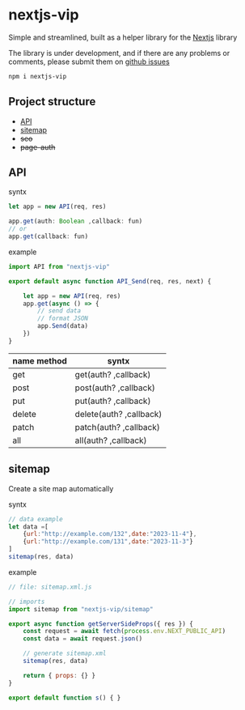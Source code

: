 # nextjs-vip
 Simple and streamlined, built as a helper library for the [Nextjs](https://nextjs.org) library
 
 The library is under development, and if there are any problems or comments, please submit them on [github issues](https://github.com/ktsyr1/nextjs-vip/issues)
```bash
npm i nextjs-vip
```

## Project structure
- [API](#api) 
- [sitemap](#sitemap)
- ~~seo~~
- ~~page-auth~~


## API

syntx
```js
let app = new API(req, res) 

app.get(auth: Boolean ,callback: fun)
// or
app.get(callback: fun)
```
example
```js
import API from "nextjs-vip"

export default async function API_Send(req, res, next) {

    let app = new API(req, res)
    app.get(async () => {
        // send data  
        // format JSON
        app.Send(data)
    })
}
```
| name method | syntx                   |
| ----------- | ----------------------- |
| get         | get(auth? ,callback)    |
| post        | post(auth? ,callback)   |
| put         | put(auth? ,callback)    |
| delete      | delete(auth? ,callback) |
| patch       | patch(auth? ,callback)  |
| all         | all(auth? ,callback)    |


## sitemap 
Create a site map automatically

syntx
```js
// data example
let data =[
    {url:"http://example.com/132",date:"2023-11-4"},
    {url:"http://example.com/131",date:"2023-11-3"}
]
sitemap(res, data)
```


example
```js
// file: sitemap.xml.js

// imports
import sitemap from "nextjs-vip/sitemap"

export async function getServerSideProps({ res }) {
    const request = await fetch(process.env.NEXT_PUBLIC_API)
    const data = await request.json()

    // generate sitemap.xml
    sitemap(res, data)

    return { props: {} }
} 

export default function s() { }
```
